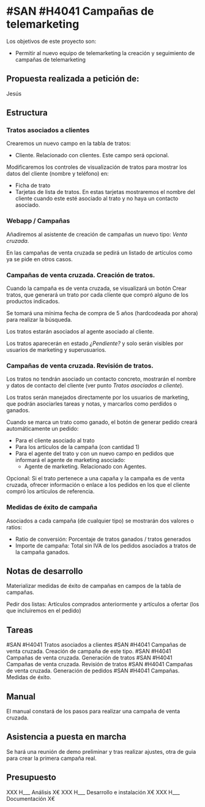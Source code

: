 # #SAN #H4041 Campañas de telemarketing

Los objetivos de este proyecto son:
+ Permitir al nuevo equipo de telemarketing la creación y seguimiento de campañas de telemarketing

## Propuesta realizada a petición de:
Jesús

## Estructura

### Tratos asociados a clientes
Crearemos un nuevo campo en la tabla de tratos:
+ Cliente. Relacionado con clientes.
Este campo será opcional.

Modificaremos los controles de visualización de tratos para mostrar los datos del cliente (nombre y teléfono) en:
+ Ficha de trato
+ Tarjetas de lista de tratos. En estas tarjetas mostraremos el nombre del cliente cuando este esté asociado al trato y no haya un contacto asociado.

### Webapp / Campañas
Añadiremos al asistente de creación de campañas un nuevo tipo: _Venta cruzada_.

En las campañas de venta cruzada se pedirá un listado de artículos como ya se pide en otros casos.

### Campañas de venta cruzada. Creación de tratos.
Cuando la campaña es de venta cruzada, se visualizará un botón Crear tratos, que generará un trato por cada cliente que compró alguno de los productos indicados.

Se tomará una mínima fecha de compra de 5 años (hardcodeada por ahora) para realizar la búsqueda.

Los tratos estarán asociados al agente asociado al cliente.

Los tratos aparecerán en estado _¿Pendiente?_ y solo serán visibles por usuarios de marketing y superusuarios.

### Campañas de venta cruzada. Revisión de tratos.
Los tratos no tendrán asociado un contacto concreto, mostrarán el nombre y datos de contacto del cliente (ver punto _Tratos asociados a cliente_).

Los tratos serán manejados directamente por los usuarios de marketing, que podrán asociarles tareas y notas, y marcarlos como perdidos o ganados.

Cuando se marca un trato como ganado, el botón de generar pedido creará automáticamente un pedido:
+ Para el cliente asociado al trato
+ Para los artículos de la campaña (con cantidad 1)
+ Para el agente del trato y con un nuevo campo en pedidos que informará el agente de marketing asociado:
    + Agente de marketing. Relacionado con Agentes.

Opcional: Si el trato pertenece a una capaña y la campaña es de venta cruzada, ofrecer información o enlace a los pedidos en los que el cliente compró los artículos de referencia.

### Medidas de éxito de campaña
Asociados a cada campaña (de cualquier tipo) se mostrarán dos valores o ratios:
+ Ratio de conversión: Porcentaje de tratos ganados / tratos generados
+ Importe de campaña: Total sin IVA de los pedidos asociados a tratos de la campaña ganados.

## Notas de desarrollo
Materializar medidas de éxito de campañas en campos de la tabla de campañas.

Pedir dos listas: Artículos comprados anteriormente y artículos a ofertar (los que incluiremos en el pedido)

## Tareas
#SAN #H4041 Tratos asociados a clientes
#SAN #H4041 Campañas de venta cruzada. Creación de campaña de este tipo.
#SAN #H4041 Campañas de venta cruzada. Generación de tratos
#SAN #H4041 Campañas de venta cruzada. Revisión de tratos
#SAN #H4041 Campañas de venta cruzada. Generación de pedidos
#SAN #H4041 Campañas. Medidas de éxito.


## Manual
El manual constará de los pasos para realizar una campaña de venta cruzada.


## Asistencia a puesta en marcha
Se hará una reunión de demo preliminar y tras realizar ajustes, otra de guia para crear la primera campaña real.

## Presupuesto
XXX H___ Análisis X€
XXX H___ Desarrollo e instalación X€
XXX H___ Documentación X€
